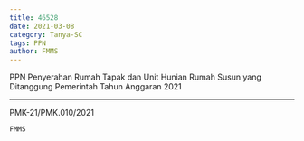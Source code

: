 ```yaml
---
title: 46528
date: 2021-03-08
category: Tanya-SC
tags: PPN
author: FMMS
---
```


PPN Penyerahan Rumah Tapak dan Unit Hunian Rumah Susun yang Ditanggung Pemerintah Tahun Anggaran 2021

---

PMK-21/PMK.010/2021

`FMMS`
